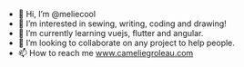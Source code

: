 - 👋 Hi, I’m @meliecool
- 👀 I’m interested in sewing, writing, coding and drawing!
- 🌱 I’m currently learning vuejs, flutter and angular.
- 💞️ I’m looking to collaborate on any project to help people.
- 📫 How to reach me www.cameliegroleau.com

<!---
meliecool/meliecool is a ✨ special ✨ repository because its `README.md` (this file) appears on your GitHub profile.
You can click the Preview link to take a look at your changes.
--->
